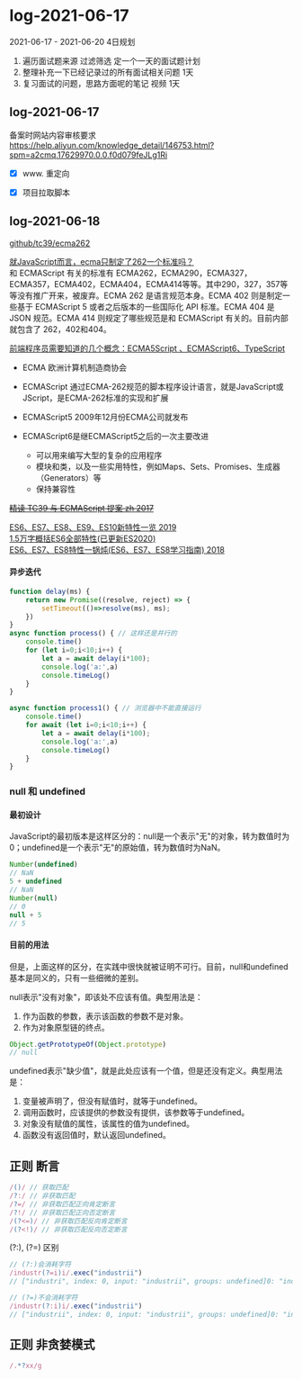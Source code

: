 # log-2021-06-17
2021-06-17 - 2021-06-20 4日规划

1. 遍历面试题来源 过滤筛选 定一个一天的面试题计划
2. 整理补充一下已经记录过的所有面试相关问题 1天
3. 复习面试的问题，思路方面呢的笔记 视频 1天





## log-2021-06-17

备案时网站内容审核要求
https://help.aliyun.com/knowledge_detail/146753.html?spm=a2cmq.17629970.0.0.f0d079feJLg1Ri

- [x] www. 重定向
- [x] 项目拉取脚本


## log-2021-06-18
[github/tc39/ecma262](https://github.com/tc39/ecma262)

[就JavaScript而言，ecma只制定了262一个标准吗？](https://m.imooc.com/wenda/detail/383062)  
和 ECMAScript 有关的标准有 ECMA262，ECMA290，ECMA327，ECMA357，ECMA402，ECMA404，ECMA414等等。其中290，327，357等等没有推广开来，被废弃。ECMA 262 是语言规范本身。ECMA 402 则是制定一些基于 ECMAScript 5 或者之后版本的一些国际化 API 标准。ECMA 404 是 JSON 规范。ECMA 414 则规定了哪些规范是和 ECMAScript 有关的。目前内部就包含了 262，402和404。

[前端程序员需要知道的几个概念：ECMA5Script 、ECMAScript6、TypeScript](https://zhuanlan.zhihu.com/p/79183820)
- ECMA 欧洲计算机制造商协会
- ECMAScript 通过ECMA-262规范的脚本程序设计语言，就是JavaScript或JScript，是ECMA-262标准的实现和扩展

- ECMAScript5 2009年12月份ECMA公司就发布
- ECMAScript6是继ECMAScript5之后的一次主要改进
    - 可以用来编写大型的复杂的应用程序
    - 模块和类，以及一些实用特性，例如Maps、Sets、Promises、生成器（Generators）等
    - 保持兼容性


<s>[精读 TC39 与 ECMAScript 提案 zh 2017](https://zhuanlan.zhihu.com/p/27762556)</s>

[ES6、ES7、ES8、ES9、ES10新特性一览 2019](https://juejin.cn/post/6844903811622912014#heading-24)  
[1.5万字概括ES6全部特性(已更新ES2020)](https://juejin.cn/post/6844903959283367950)  
[ES6、ES7、ES8特性一锅炖(ES6、ES7、ES8学习指南) 2018](https://juejin.cn/post/6844903679976275976)


#### 异步迭代
```js
function delay(ms) {
    return new Promise((resolve, reject) => {
        setTimeout(()=>resolve(ms), ms);
    })
}
async function process() { // 这样还是并行的
    console.time()
    for (let i=0;i<10;i++) {
        let a = await delay(i*100);
        console.log('a:',a)
        console.timeLog()
    }
}

async function process1() { // 浏览器中不能直接运行
    console.time()
    for await (let i=0;i<10;i++) {
        let a = await delay(i*100);
        console.log('a:',a)
        console.timeLog()
    }
}
```


### null 和 undefined
#### 最初设计
JavaScript的最初版本是这样区分的：null是一个表示"无"的对象，转为数值时为0；undefined是一个表示"无"的原始值，转为数值时为NaN。

```js
Number(undefined)
// NaN
5 + undefined
// NaN
Number(null)
// 0
null + 5
// 5
```

#### 目前的用法
但是，上面这样的区分，在实践中很快就被证明不可行。目前，null和undefined基本是同义的，只有一些细微的差别。

null表示"没有对象"，即该处不应该有值。典型用法是：
1. 作为函数的参数，表示该函数的参数不是对象。
2. 作为对象原型链的终点。

```js
Object.getPrototypeOf(Object.prototype)
// null
```
undefined表示"缺少值"，就是此处应该有一个值，但是还没有定义。典型用法是：

1. 变量被声明了，但没有赋值时，就等于undefined。
2. 调用函数时，应该提供的参数没有提供，该参数等于undefined。
3. 对象没有赋值的属性，该属性的值为undefined。
4. 函数没有返回值时，默认返回undefined。


## 正则 断言

```js
/()/ // 获取匹配
/?:/ // 非获取匹配
/?=/ // 非获取匹配正向肯定断言
/?!/ // 非获取匹配正向否定断言
/(?<=)/ // 非获取匹配反向肯定断言
/(?<!)/ // 非获取匹配反向否定断言

```

(?:), (?=) 区别
```js
// (?:)会消耗字符
/industr(?=i)i/.exec("industrii")
// ["industri", index: 0, input: "industrii", groups: undefined]0: "industri"groups: undefinedindex: 0input: "industrii"length: 1__proto__: Array(0)

// (?=)不会消耗字符
/industr(?:i)i/.exec("industrii")
// ["industrii", index: 0, input: "industrii", groups: undefined]0: "industrii"groups: undefinedindex: 0input: "industrii"length: 1__proto__: Array(0)
```

## 正则 非贪婪模式
```js
/.*?xx/g
```
